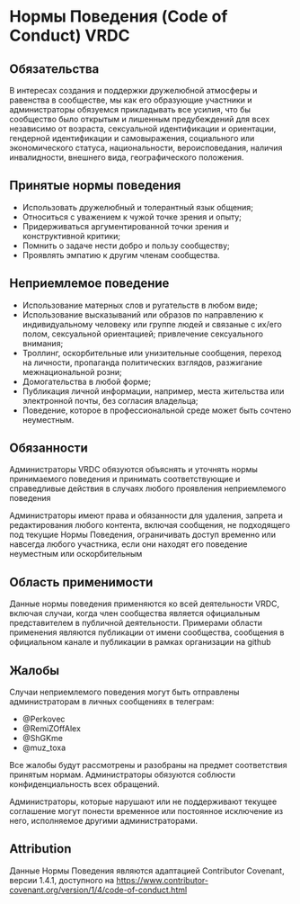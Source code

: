 # Нормы Поведения (Code of Conduct) VRDC

## Обязательства

В интересах создания и поддержки дружелюбной атмосферы и равенства в сообществе, мы как его образующие участники и администраторы обязуемся прикладывать все усилия, что бы сообщество было открытым и лишенным предубеждений для всех независимо от возраста, сексуальной идентификации и ориентации, гендерной идентификации и самовыражения, социального или экономического статуса, национальности, вероисповедания, наличия инвалидности, внешнего вида, географического положения.

## Принятые нормы поведения

- Использовать дружелюбный и толерантный язык общения;
- Относиться с уважением к чужой точке зрения и опыту;
- Придерживаться аргументированной точки зрения и конструктивной критики;
- Помнить о задаче нести добро и пользу сообществу;
- Проявлять эмпатию к другим членам сообщества.

## Неприемлемое поведение

- Использование матерных слов и ругательств в любом виде;
- Использование высказываний или образов по направлению к индивидуальному человеку или группе людей и связаные с их/его полом, сексуальной ориентацией; привлечение сексуального внимания;
- Троллинг, оскорбительные или унизительные сообщения, переход на личности, пропаганда политических взглядов, разжигание межнациональной розни;
- Домогательства в любой форме;
- Публикация личной информации, например, места жительства или электронной почты, без согласия владельца;
- Поведение, которое в профессиональной среде может быть сочтено неуместным.

## Обязанности

Администраторы VRDC обязуются объяснять и уточнять нормы принимаемого поведения и принимать соответствующие и справедливые действия в случаях любого проявления неприемлемого поведения

Администраторы имеют права и обязанности для удаления, запрета и редактирования любого контента, включая сообщения, не подходящего под текущие Нормы Поведения, ограничивать доступ временно или навсегда любого участника, если они находят его поведение неуместным или оскорбительным

## Область применимости

Данные нормы поведения применяются ко всей деятельности VRDC, включая случаи, когда член сообщества является официальным представителем в публичной деятельности. Примерами области применения являются публикации от имени сообщества, сообщения в официальном канале и публикации в рамках организации на github

## Жалобы

Случаи неприемлемого поведения могут быть отправлены администраторам в личных сообщениях в телеграм:

- @Perkovec
- @RemiZOffAlex
- @ShGKme
- @muz_toxa

Все жалобы будут рассмотрены и разобраны на предмет соответствия принятым нормам. Администраторы обязуются соблюсти конфиденциальность всех обращений.

Администраторы, которые нарушают или не поддерживают текущее соглашение могут понести временное или постоянное исключение из него, исполняемое другими администраторами.

## Attribution

Данные Нормы Поведения являются адаптацией Contributor Covenant, версии 1.4.1, доступного на https://www.contributor-covenant.org/version/1/4/code-of-conduct.html
